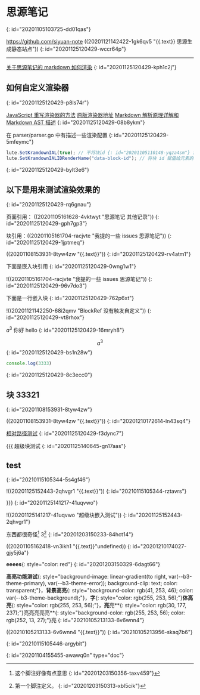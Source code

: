 # 思源笔记
{: id="20201105103725-dd01qas"}

https://github.com/siyuan-note ((20201121142422-1gk6qv5 "{{.text}} 思源生成静态站点"))
{: id="20201125120429-wccr64p"}

---

[关于思源笔记的 markdown 如何渲染](https://github.com/siyuan-note/siyuan/issues/418)
{: id="20201125120429-kph1c2j"}

## 如何自定义渲染器
{: id="20201125120429-p8ls74r"}

[JavaScript 重写渲染器的方法](https://github.com/88250/lute/issues/5)  [原版渲染器地址](https://github.com/88250/lute/blob/master/render/html_renderer.go)   [Markdown 解析原理详解和 Markdown AST 描述](https://ld246.com/article/1587637426085)
{: id="20201125120429-08b8ykm"}

在 parser/parser.go 中有描述一些渲染配置
{: id="20201125120429-5mfeymc"}

```javascript
lute.SetKramdownIAL(true); // 不将块id {: id="20201105110148-yqza4sm"} 渲染为文本
lute.SetKramdownIALIDRenderName("data-block-id"); // 将块 id 赋值给元素的data-block-id
```
{: id="20201125120429-bylt3e6"}

## 以下是用来测试渲染效果的
{: id="20201125120429-rq6gnau"}

页面引用： ((20201105161628-4vktwyt "思源笔记 其他记录"))
{: id="20201125120429-gph7gp3"}

块引用：((20201105161704-racjvte "我提的一些 issues  思源笔记"))
{: id="20201125120429-1jptmeq"}

((20201108153931-8tyw4zw "{{.text}}"))
{: id="20201125120429-rv4atm1"}

下面是嵌入块引用
{: id="20201125120429-0wng1w1"}

!((20201105161704-racjvte "我提的一些 issues  思源笔记"))
{: id="20201125120429-96v7do3"}

下面是一行嵌入块
{: id="20201125120429-762p6xt"}

!((20201121142250-68i2qmv "BlockRef 没有触发自定义"))
{: id="20201125120429-vt8rhox"}

$a^3$    你好 hello
{: id="20201125120429-16mryh8"}

$$
a^3
$$
{: id="20201125120429-bs1n28w"}

```javascript {run}
console.log(3333)
```
{: id="20201125120429-8c3ecc0"}

## 块 33321
{: id="20201108153931-8tyw4zw"}

((20201108153931-8tyw4zw "{{.text}}"))
{: id="20201210172614-ln43sq4"}

[相对路径测试](../blog)
{: id="20201125120429-f3dync7"}

{{{
超级块测试
{: id="20201125140645-gn17aas"}

## test
{: id="20210115105344-5s4gf46"}

!((20201125152443-2qhvgr1 "{{.text}}"))
{: id="20210115105344-rztavrs"}

}}}
{: id="20201125141217-41uqvwo"}

!((20201125141217-41uqvwo "超级块嵌入测试"))
{: id="20201125152443-2qhvgr1"}

东西都很奇怪[^test] 3[^1]
{: id="20201203150233-84hct14"}

((20201105162418-vn3ikh1 "{{.text}}"undefined))
{: id="20201210174027-gjy5j6a"}

**eeees**{: style="color: red"}
{: id="20201203150329-6dagt66"}

**高亮功能测试**{: style="background-image: linear-gradient(to right, var(--b3-theme-primary), var(--b3-theme-error)); background-clip: text; color: transparent;"}，**背景高亮**{: style="background-color: rgb(41, 253, 46); color: var(--b3-theme-background);"}，**字**{: style="color: rgb(255, 253, 56);"}**体高亮**{: style="color: rgb(255, 253, 56);"}，**亮**亮**{: style="color: rgb(30, 177, 237);"}亮亮亮亮亮**{: style="background-color: rgb(255, 253, 56); color: rgb(252, 13, 27);"}亮
{: id="20210105213133-6v6wnn4"}

((20210105213133-6v6wnn4 "{{.text}}"))
{: id="20210105213956-skaq7b6"}

[^test]: 这个脚注好像有点意思
    {: id="20201203150356-taxv459"}


[^1]: 第一个脚注定义。
    {: id="20201203150313-xbl5cik"}


{: id="20210115105446-argybit"}


{: id="20201104155455-awawq0n" type="doc"}
